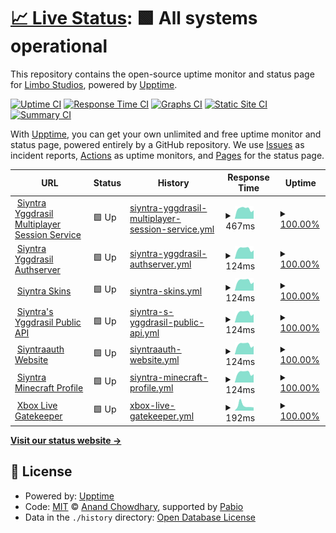 # [📈 Live Status](https://Limbo-Studios.github.io/siyntra-status-page): <!--live status--> **🟩 All systems operational**

This repository contains the open-source uptime monitor and status page for [Limbo Studios](https://Limbo-Studios.github.io/siyntra-status-page), powered by [Upptime](https://github.com/upptime/upptime).

[![Uptime CI](https://github.com/Limbo-Studios/siyntra-status-page/workflows/Uptime%20CI/badge.svg)](https://github.com/Limbo-Studios/siyntra-status-page/actions?query=workflow%3A%22Uptime+CI%22)
[![Response Time CI](https://github.com/Limbo-Studios/siyntra-status-page/workflows/Response%20Time%20CI/badge.svg)](https://github.com/Limbo-Studios/siyntra-status-page/actions?query=workflow%3A%22Response+Time+CI%22)
[![Graphs CI](https://github.com/Limbo-Studios/siyntra-status-page/workflows/Graphs%20CI/badge.svg)](https://github.com/Limbo-Studios/siyntra-status-page/actions?query=workflow%3A%22Graphs+CI%22)
[![Static Site CI](https://github.com/Limbo-Studios/siyntra-status-page/workflows/Static%20Site%20CI/badge.svg)](https://github.com/Limbo-Studios/siyntra-status-page/actions?query=workflow%3A%22Static+Site+CI%22)
[![Summary CI](https://github.com/Limbo-Studios/siyntra-status-page/workflows/Summary%20CI/badge.svg)](https://github.com/Limbo-Studios/siyntra-status-page/actions?query=workflow%3A%22Summary+CI%22)

With [Upptime](https://upptime.js.org), you can get your own unlimited and free uptime monitor and status page, powered entirely by a GitHub repository. We use [Issues](https://github.com/Limbo-Studios/siyntra-status-page/issues) as incident reports, [Actions](https://github.com/Limbo-Studios/siyntra-status-page/actions) as uptime monitors, and [Pages](https://Limbo-Studios.github.io/siyntra-status-page) for the status page.

<!--start: status pages-->
<!-- This summary is generated by Upptime (https://github.com/upptime/upptime) -->
<!-- Do not edit this manually, your changes will be overwritten -->
<!-- prettier-ignore -->
| URL | Status | History | Response Time | Uptime |
| --- | ------ | ------- | ------------- | ------ |
| <img alt="" src="https://icons.duckduckgo.com/ip3/auth.siyntrastudios.com.ico" height="13"> [Siyntra Yggdrasil Multiplayer Session Service](https://auth.siyntrastudios.com/session) | 🟩 Up | [siyntra-yggdrasil-multiplayer-session-service.yml](https://github.com/Limbo-Studios/siyntra-status-page/commits/HEAD/history/siyntra-yggdrasil-multiplayer-session-service.yml) | <details><summary><img alt="Response time graph" src="./graphs/siyntra-yggdrasil-multiplayer-session-service/response-time-week.png" height="20"> 467ms</summary><br><a href="https://Limbo-Studios.github.io/siyntra-status-page/history/siyntra-yggdrasil-multiplayer-session-service"><img alt="Response time 418" src="https://img.shields.io/endpoint?url=https%3A%2F%2Fraw.githubusercontent.com%2FLimbo-Studios%2Fsiyntra-status-page%2FHEAD%2Fapi%2Fsiyntra-yggdrasil-multiplayer-session-service%2Fresponse-time.json"></a><br><a href="https://Limbo-Studios.github.io/siyntra-status-page/history/siyntra-yggdrasil-multiplayer-session-service"><img alt="24-hour response time 391" src="https://img.shields.io/endpoint?url=https%3A%2F%2Fraw.githubusercontent.com%2FLimbo-Studios%2Fsiyntra-status-page%2FHEAD%2Fapi%2Fsiyntra-yggdrasil-multiplayer-session-service%2Fresponse-time-day.json"></a><br><a href="https://Limbo-Studios.github.io/siyntra-status-page/history/siyntra-yggdrasil-multiplayer-session-service"><img alt="7-day response time 467" src="https://img.shields.io/endpoint?url=https%3A%2F%2Fraw.githubusercontent.com%2FLimbo-Studios%2Fsiyntra-status-page%2FHEAD%2Fapi%2Fsiyntra-yggdrasil-multiplayer-session-service%2Fresponse-time-week.json"></a><br><a href="https://Limbo-Studios.github.io/siyntra-status-page/history/siyntra-yggdrasil-multiplayer-session-service"><img alt="30-day response time 417" src="https://img.shields.io/endpoint?url=https%3A%2F%2Fraw.githubusercontent.com%2FLimbo-Studios%2Fsiyntra-status-page%2FHEAD%2Fapi%2Fsiyntra-yggdrasil-multiplayer-session-service%2Fresponse-time-month.json"></a><br><a href="https://Limbo-Studios.github.io/siyntra-status-page/history/siyntra-yggdrasil-multiplayer-session-service"><img alt="1-year response time 418" src="https://img.shields.io/endpoint?url=https%3A%2F%2Fraw.githubusercontent.com%2FLimbo-Studios%2Fsiyntra-status-page%2FHEAD%2Fapi%2Fsiyntra-yggdrasil-multiplayer-session-service%2Fresponse-time-year.json"></a></details> | <details><summary><a href="https://Limbo-Studios.github.io/siyntra-status-page/history/siyntra-yggdrasil-multiplayer-session-service">100.00%</a></summary><a href="https://Limbo-Studios.github.io/siyntra-status-page/history/siyntra-yggdrasil-multiplayer-session-service"><img alt="All-time uptime 99.83%" src="https://img.shields.io/endpoint?url=https%3A%2F%2Fraw.githubusercontent.com%2FLimbo-Studios%2Fsiyntra-status-page%2FHEAD%2Fapi%2Fsiyntra-yggdrasil-multiplayer-session-service%2Fuptime.json"></a><br><a href="https://Limbo-Studios.github.io/siyntra-status-page/history/siyntra-yggdrasil-multiplayer-session-service"><img alt="24-hour uptime 100.00%" src="https://img.shields.io/endpoint?url=https%3A%2F%2Fraw.githubusercontent.com%2FLimbo-Studios%2Fsiyntra-status-page%2FHEAD%2Fapi%2Fsiyntra-yggdrasil-multiplayer-session-service%2Fuptime-day.json"></a><br><a href="https://Limbo-Studios.github.io/siyntra-status-page/history/siyntra-yggdrasil-multiplayer-session-service"><img alt="7-day uptime 100.00%" src="https://img.shields.io/endpoint?url=https%3A%2F%2Fraw.githubusercontent.com%2FLimbo-Studios%2Fsiyntra-status-page%2FHEAD%2Fapi%2Fsiyntra-yggdrasil-multiplayer-session-service%2Fuptime-week.json"></a><br><a href="https://Limbo-Studios.github.io/siyntra-status-page/history/siyntra-yggdrasil-multiplayer-session-service"><img alt="30-day uptime 99.96%" src="https://img.shields.io/endpoint?url=https%3A%2F%2Fraw.githubusercontent.com%2FLimbo-Studios%2Fsiyntra-status-page%2FHEAD%2Fapi%2Fsiyntra-yggdrasil-multiplayer-session-service%2Fuptime-month.json"></a><br><a href="https://Limbo-Studios.github.io/siyntra-status-page/history/siyntra-yggdrasil-multiplayer-session-service"><img alt="1-year uptime 99.83%" src="https://img.shields.io/endpoint?url=https%3A%2F%2Fraw.githubusercontent.com%2FLimbo-Studios%2Fsiyntra-status-page%2FHEAD%2Fapi%2Fsiyntra-yggdrasil-multiplayer-session-service%2Fuptime-year.json"></a></details>
| <img alt="" src="https://icons.duckduckgo.com/ip3/auth.siyntrastudios.com.ico" height="13"> [Siyntra Yggdrasil Authserver](https://auth.siyntrastudios.com/auth) | 🟩 Up | [siyntra-yggdrasil-authserver.yml](https://github.com/Limbo-Studios/siyntra-status-page/commits/HEAD/history/siyntra-yggdrasil-authserver.yml) | <details><summary><img alt="Response time graph" src="./graphs/siyntra-yggdrasil-authserver/response-time-week.png" height="20"> 124ms</summary><br><a href="https://Limbo-Studios.github.io/siyntra-status-page/history/siyntra-yggdrasil-authserver"><img alt="Response time 116" src="https://img.shields.io/endpoint?url=https%3A%2F%2Fraw.githubusercontent.com%2FLimbo-Studios%2Fsiyntra-status-page%2FHEAD%2Fapi%2Fsiyntra-yggdrasil-authserver%2Fresponse-time.json"></a><br><a href="https://Limbo-Studios.github.io/siyntra-status-page/history/siyntra-yggdrasil-authserver"><img alt="24-hour response time 104" src="https://img.shields.io/endpoint?url=https%3A%2F%2Fraw.githubusercontent.com%2FLimbo-Studios%2Fsiyntra-status-page%2FHEAD%2Fapi%2Fsiyntra-yggdrasil-authserver%2Fresponse-time-day.json"></a><br><a href="https://Limbo-Studios.github.io/siyntra-status-page/history/siyntra-yggdrasil-authserver"><img alt="7-day response time 124" src="https://img.shields.io/endpoint?url=https%3A%2F%2Fraw.githubusercontent.com%2FLimbo-Studios%2Fsiyntra-status-page%2FHEAD%2Fapi%2Fsiyntra-yggdrasil-authserver%2Fresponse-time-week.json"></a><br><a href="https://Limbo-Studios.github.io/siyntra-status-page/history/siyntra-yggdrasil-authserver"><img alt="30-day response time 113" src="https://img.shields.io/endpoint?url=https%3A%2F%2Fraw.githubusercontent.com%2FLimbo-Studios%2Fsiyntra-status-page%2FHEAD%2Fapi%2Fsiyntra-yggdrasil-authserver%2Fresponse-time-month.json"></a><br><a href="https://Limbo-Studios.github.io/siyntra-status-page/history/siyntra-yggdrasil-authserver"><img alt="1-year response time 116" src="https://img.shields.io/endpoint?url=https%3A%2F%2Fraw.githubusercontent.com%2FLimbo-Studios%2Fsiyntra-status-page%2FHEAD%2Fapi%2Fsiyntra-yggdrasil-authserver%2Fresponse-time-year.json"></a></details> | <details><summary><a href="https://Limbo-Studios.github.io/siyntra-status-page/history/siyntra-yggdrasil-authserver">100.00%</a></summary><a href="https://Limbo-Studios.github.io/siyntra-status-page/history/siyntra-yggdrasil-authserver"><img alt="All-time uptime 97.93%" src="https://img.shields.io/endpoint?url=https%3A%2F%2Fraw.githubusercontent.com%2FLimbo-Studios%2Fsiyntra-status-page%2FHEAD%2Fapi%2Fsiyntra-yggdrasil-authserver%2Fuptime.json"></a><br><a href="https://Limbo-Studios.github.io/siyntra-status-page/history/siyntra-yggdrasil-authserver"><img alt="24-hour uptime 100.00%" src="https://img.shields.io/endpoint?url=https%3A%2F%2Fraw.githubusercontent.com%2FLimbo-Studios%2Fsiyntra-status-page%2FHEAD%2Fapi%2Fsiyntra-yggdrasil-authserver%2Fuptime-day.json"></a><br><a href="https://Limbo-Studios.github.io/siyntra-status-page/history/siyntra-yggdrasil-authserver"><img alt="7-day uptime 100.00%" src="https://img.shields.io/endpoint?url=https%3A%2F%2Fraw.githubusercontent.com%2FLimbo-Studios%2Fsiyntra-status-page%2FHEAD%2Fapi%2Fsiyntra-yggdrasil-authserver%2Fuptime-week.json"></a><br><a href="https://Limbo-Studios.github.io/siyntra-status-page/history/siyntra-yggdrasil-authserver"><img alt="30-day uptime 99.96%" src="https://img.shields.io/endpoint?url=https%3A%2F%2Fraw.githubusercontent.com%2FLimbo-Studios%2Fsiyntra-status-page%2FHEAD%2Fapi%2Fsiyntra-yggdrasil-authserver%2Fuptime-month.json"></a><br><a href="https://Limbo-Studios.github.io/siyntra-status-page/history/siyntra-yggdrasil-authserver"><img alt="1-year uptime 97.93%" src="https://img.shields.io/endpoint?url=https%3A%2F%2Fraw.githubusercontent.com%2FLimbo-Studios%2Fsiyntra-status-page%2FHEAD%2Fapi%2Fsiyntra-yggdrasil-authserver%2Fuptime-year.json"></a></details>
| <img alt="" src="https://icons.duckduckgo.com/ip3/auth.siyntrastudios.com.ico" height="13"> [Siyntra Skins](https://auth.siyntrastudios.com/drasl/texture) | 🟩 Up | [siyntra-skins.yml](https://github.com/Limbo-Studios/siyntra-status-page/commits/HEAD/history/siyntra-skins.yml) | <details><summary><img alt="Response time graph" src="./graphs/siyntra-skins/response-time-week.png" height="20"> 124ms</summary><br><a href="https://Limbo-Studios.github.io/siyntra-status-page/history/siyntra-skins"><img alt="Response time 115" src="https://img.shields.io/endpoint?url=https%3A%2F%2Fraw.githubusercontent.com%2FLimbo-Studios%2Fsiyntra-status-page%2FHEAD%2Fapi%2Fsiyntra-skins%2Fresponse-time.json"></a><br><a href="https://Limbo-Studios.github.io/siyntra-status-page/history/siyntra-skins"><img alt="24-hour response time 104" src="https://img.shields.io/endpoint?url=https%3A%2F%2Fraw.githubusercontent.com%2FLimbo-Studios%2Fsiyntra-status-page%2FHEAD%2Fapi%2Fsiyntra-skins%2Fresponse-time-day.json"></a><br><a href="https://Limbo-Studios.github.io/siyntra-status-page/history/siyntra-skins"><img alt="7-day response time 124" src="https://img.shields.io/endpoint?url=https%3A%2F%2Fraw.githubusercontent.com%2FLimbo-Studios%2Fsiyntra-status-page%2FHEAD%2Fapi%2Fsiyntra-skins%2Fresponse-time-week.json"></a><br><a href="https://Limbo-Studios.github.io/siyntra-status-page/history/siyntra-skins"><img alt="30-day response time 113" src="https://img.shields.io/endpoint?url=https%3A%2F%2Fraw.githubusercontent.com%2FLimbo-Studios%2Fsiyntra-status-page%2FHEAD%2Fapi%2Fsiyntra-skins%2Fresponse-time-month.json"></a><br><a href="https://Limbo-Studios.github.io/siyntra-status-page/history/siyntra-skins"><img alt="1-year response time 115" src="https://img.shields.io/endpoint?url=https%3A%2F%2Fraw.githubusercontent.com%2FLimbo-Studios%2Fsiyntra-status-page%2FHEAD%2Fapi%2Fsiyntra-skins%2Fresponse-time-year.json"></a></details> | <details><summary><a href="https://Limbo-Studios.github.io/siyntra-status-page/history/siyntra-skins">100.00%</a></summary><a href="https://Limbo-Studios.github.io/siyntra-status-page/history/siyntra-skins"><img alt="All-time uptime 98.48%" src="https://img.shields.io/endpoint?url=https%3A%2F%2Fraw.githubusercontent.com%2FLimbo-Studios%2Fsiyntra-status-page%2FHEAD%2Fapi%2Fsiyntra-skins%2Fuptime.json"></a><br><a href="https://Limbo-Studios.github.io/siyntra-status-page/history/siyntra-skins"><img alt="24-hour uptime 100.00%" src="https://img.shields.io/endpoint?url=https%3A%2F%2Fraw.githubusercontent.com%2FLimbo-Studios%2Fsiyntra-status-page%2FHEAD%2Fapi%2Fsiyntra-skins%2Fuptime-day.json"></a><br><a href="https://Limbo-Studios.github.io/siyntra-status-page/history/siyntra-skins"><img alt="7-day uptime 100.00%" src="https://img.shields.io/endpoint?url=https%3A%2F%2Fraw.githubusercontent.com%2FLimbo-Studios%2Fsiyntra-status-page%2FHEAD%2Fapi%2Fsiyntra-skins%2Fuptime-week.json"></a><br><a href="https://Limbo-Studios.github.io/siyntra-status-page/history/siyntra-skins"><img alt="30-day uptime 99.96%" src="https://img.shields.io/endpoint?url=https%3A%2F%2Fraw.githubusercontent.com%2FLimbo-Studios%2Fsiyntra-status-page%2FHEAD%2Fapi%2Fsiyntra-skins%2Fuptime-month.json"></a><br><a href="https://Limbo-Studios.github.io/siyntra-status-page/history/siyntra-skins"><img alt="1-year uptime 98.48%" src="https://img.shields.io/endpoint?url=https%3A%2F%2Fraw.githubusercontent.com%2FLimbo-Studios%2Fsiyntra-status-page%2FHEAD%2Fapi%2Fsiyntra-skins%2Fuptime-year.json"></a></details>
| <img alt="" src="https://icons.duckduckgo.com/ip3/auth.siyntrastudios.com.ico" height="13"> [Siyntra's Yggdrasil Public API](https://auth.siyntrastudios.com/auth) | 🟩 Up | [siyntra-s-yggdrasil-public-api.yml](https://github.com/Limbo-Studios/siyntra-status-page/commits/HEAD/history/siyntra-s-yggdrasil-public-api.yml) | <details><summary><img alt="Response time graph" src="./graphs/siyntra-s-yggdrasil-public-api/response-time-week.png" height="20"> 124ms</summary><br><a href="https://Limbo-Studios.github.io/siyntra-status-page/history/siyntra-s-yggdrasil-public-api"><img alt="Response time 117" src="https://img.shields.io/endpoint?url=https%3A%2F%2Fraw.githubusercontent.com%2FLimbo-Studios%2Fsiyntra-status-page%2FHEAD%2Fapi%2Fsiyntra-s-yggdrasil-public-api%2Fresponse-time.json"></a><br><a href="https://Limbo-Studios.github.io/siyntra-status-page/history/siyntra-s-yggdrasil-public-api"><img alt="24-hour response time 104" src="https://img.shields.io/endpoint?url=https%3A%2F%2Fraw.githubusercontent.com%2FLimbo-Studios%2Fsiyntra-status-page%2FHEAD%2Fapi%2Fsiyntra-s-yggdrasil-public-api%2Fresponse-time-day.json"></a><br><a href="https://Limbo-Studios.github.io/siyntra-status-page/history/siyntra-s-yggdrasil-public-api"><img alt="7-day response time 124" src="https://img.shields.io/endpoint?url=https%3A%2F%2Fraw.githubusercontent.com%2FLimbo-Studios%2Fsiyntra-status-page%2FHEAD%2Fapi%2Fsiyntra-s-yggdrasil-public-api%2Fresponse-time-week.json"></a><br><a href="https://Limbo-Studios.github.io/siyntra-status-page/history/siyntra-s-yggdrasil-public-api"><img alt="30-day response time 113" src="https://img.shields.io/endpoint?url=https%3A%2F%2Fraw.githubusercontent.com%2FLimbo-Studios%2Fsiyntra-status-page%2FHEAD%2Fapi%2Fsiyntra-s-yggdrasil-public-api%2Fresponse-time-month.json"></a><br><a href="https://Limbo-Studios.github.io/siyntra-status-page/history/siyntra-s-yggdrasil-public-api"><img alt="1-year response time 117" src="https://img.shields.io/endpoint?url=https%3A%2F%2Fraw.githubusercontent.com%2FLimbo-Studios%2Fsiyntra-status-page%2FHEAD%2Fapi%2Fsiyntra-s-yggdrasil-public-api%2Fresponse-time-year.json"></a></details> | <details><summary><a href="https://Limbo-Studios.github.io/siyntra-status-page/history/siyntra-s-yggdrasil-public-api">100.00%</a></summary><a href="https://Limbo-Studios.github.io/siyntra-status-page/history/siyntra-s-yggdrasil-public-api"><img alt="All-time uptime 97.93%" src="https://img.shields.io/endpoint?url=https%3A%2F%2Fraw.githubusercontent.com%2FLimbo-Studios%2Fsiyntra-status-page%2FHEAD%2Fapi%2Fsiyntra-s-yggdrasil-public-api%2Fuptime.json"></a><br><a href="https://Limbo-Studios.github.io/siyntra-status-page/history/siyntra-s-yggdrasil-public-api"><img alt="24-hour uptime 100.00%" src="https://img.shields.io/endpoint?url=https%3A%2F%2Fraw.githubusercontent.com%2FLimbo-Studios%2Fsiyntra-status-page%2FHEAD%2Fapi%2Fsiyntra-s-yggdrasil-public-api%2Fuptime-day.json"></a><br><a href="https://Limbo-Studios.github.io/siyntra-status-page/history/siyntra-s-yggdrasil-public-api"><img alt="7-day uptime 100.00%" src="https://img.shields.io/endpoint?url=https%3A%2F%2Fraw.githubusercontent.com%2FLimbo-Studios%2Fsiyntra-status-page%2FHEAD%2Fapi%2Fsiyntra-s-yggdrasil-public-api%2Fuptime-week.json"></a><br><a href="https://Limbo-Studios.github.io/siyntra-status-page/history/siyntra-s-yggdrasil-public-api"><img alt="30-day uptime 99.96%" src="https://img.shields.io/endpoint?url=https%3A%2F%2Fraw.githubusercontent.com%2FLimbo-Studios%2Fsiyntra-status-page%2FHEAD%2Fapi%2Fsiyntra-s-yggdrasil-public-api%2Fuptime-month.json"></a><br><a href="https://Limbo-Studios.github.io/siyntra-status-page/history/siyntra-s-yggdrasil-public-api"><img alt="1-year uptime 97.93%" src="https://img.shields.io/endpoint?url=https%3A%2F%2Fraw.githubusercontent.com%2FLimbo-Studios%2Fsiyntra-status-page%2FHEAD%2Fapi%2Fsiyntra-s-yggdrasil-public-api%2Fuptime-year.json"></a></details>
| <img alt="" src="https://icons.duckduckgo.com/ip3/auth.siyntrastudios.com.ico" height="13"> [Siyntraauth Website](https://auth.siyntrastudios.com/) | 🟩 Up | [siyntraauth-website.yml](https://github.com/Limbo-Studios/siyntra-status-page/commits/HEAD/history/siyntraauth-website.yml) | <details><summary><img alt="Response time graph" src="./graphs/siyntraauth-website/response-time-week.png" height="20"> 124ms</summary><br><a href="https://Limbo-Studios.github.io/siyntra-status-page/history/siyntraauth-website"><img alt="Response time 114" src="https://img.shields.io/endpoint?url=https%3A%2F%2Fraw.githubusercontent.com%2FLimbo-Studios%2Fsiyntra-status-page%2FHEAD%2Fapi%2Fsiyntraauth-website%2Fresponse-time.json"></a><br><a href="https://Limbo-Studios.github.io/siyntra-status-page/history/siyntraauth-website"><img alt="24-hour response time 104" src="https://img.shields.io/endpoint?url=https%3A%2F%2Fraw.githubusercontent.com%2FLimbo-Studios%2Fsiyntra-status-page%2FHEAD%2Fapi%2Fsiyntraauth-website%2Fresponse-time-day.json"></a><br><a href="https://Limbo-Studios.github.io/siyntra-status-page/history/siyntraauth-website"><img alt="7-day response time 124" src="https://img.shields.io/endpoint?url=https%3A%2F%2Fraw.githubusercontent.com%2FLimbo-Studios%2Fsiyntra-status-page%2FHEAD%2Fapi%2Fsiyntraauth-website%2Fresponse-time-week.json"></a><br><a href="https://Limbo-Studios.github.io/siyntra-status-page/history/siyntraauth-website"><img alt="30-day response time 113" src="https://img.shields.io/endpoint?url=https%3A%2F%2Fraw.githubusercontent.com%2FLimbo-Studios%2Fsiyntra-status-page%2FHEAD%2Fapi%2Fsiyntraauth-website%2Fresponse-time-month.json"></a><br><a href="https://Limbo-Studios.github.io/siyntra-status-page/history/siyntraauth-website"><img alt="1-year response time 114" src="https://img.shields.io/endpoint?url=https%3A%2F%2Fraw.githubusercontent.com%2FLimbo-Studios%2Fsiyntra-status-page%2FHEAD%2Fapi%2Fsiyntraauth-website%2Fresponse-time-year.json"></a></details> | <details><summary><a href="https://Limbo-Studios.github.io/siyntra-status-page/history/siyntraauth-website">100.00%</a></summary><a href="https://Limbo-Studios.github.io/siyntra-status-page/history/siyntraauth-website"><img alt="All-time uptime 99.84%" src="https://img.shields.io/endpoint?url=https%3A%2F%2Fraw.githubusercontent.com%2FLimbo-Studios%2Fsiyntra-status-page%2FHEAD%2Fapi%2Fsiyntraauth-website%2Fuptime.json"></a><br><a href="https://Limbo-Studios.github.io/siyntra-status-page/history/siyntraauth-website"><img alt="24-hour uptime 100.00%" src="https://img.shields.io/endpoint?url=https%3A%2F%2Fraw.githubusercontent.com%2FLimbo-Studios%2Fsiyntra-status-page%2FHEAD%2Fapi%2Fsiyntraauth-website%2Fuptime-day.json"></a><br><a href="https://Limbo-Studios.github.io/siyntra-status-page/history/siyntraauth-website"><img alt="7-day uptime 100.00%" src="https://img.shields.io/endpoint?url=https%3A%2F%2Fraw.githubusercontent.com%2FLimbo-Studios%2Fsiyntra-status-page%2FHEAD%2Fapi%2Fsiyntraauth-website%2Fuptime-week.json"></a><br><a href="https://Limbo-Studios.github.io/siyntra-status-page/history/siyntraauth-website"><img alt="30-day uptime 99.96%" src="https://img.shields.io/endpoint?url=https%3A%2F%2Fraw.githubusercontent.com%2FLimbo-Studios%2Fsiyntra-status-page%2FHEAD%2Fapi%2Fsiyntraauth-website%2Fuptime-month.json"></a><br><a href="https://Limbo-Studios.github.io/siyntra-status-page/history/siyntraauth-website"><img alt="1-year uptime 99.84%" src="https://img.shields.io/endpoint?url=https%3A%2F%2Fraw.githubusercontent.com%2FLimbo-Studios%2Fsiyntra-status-page%2FHEAD%2Fapi%2Fsiyntraauth-website%2Fuptime-year.json"></a></details>
| <img alt="" src="https://icons.duckduckgo.com/ip3/auth.siyntrastudios.com.ico" height="13"> [Siyntra Minecraft Profile](https://auth.siyntrastudios.com/session/minecraft/profile) | 🟩 Up | [siyntra-minecraft-profile.yml](https://github.com/Limbo-Studios/siyntra-status-page/commits/HEAD/history/siyntra-minecraft-profile.yml) | <details><summary><img alt="Response time graph" src="./graphs/siyntra-minecraft-profile/response-time-week.png" height="20"> 124ms</summary><br><a href="https://Limbo-Studios.github.io/siyntra-status-page/history/siyntra-minecraft-profile"><img alt="Response time 114" src="https://img.shields.io/endpoint?url=https%3A%2F%2Fraw.githubusercontent.com%2FLimbo-Studios%2Fsiyntra-status-page%2FHEAD%2Fapi%2Fsiyntra-minecraft-profile%2Fresponse-time.json"></a><br><a href="https://Limbo-Studios.github.io/siyntra-status-page/history/siyntra-minecraft-profile"><img alt="24-hour response time 104" src="https://img.shields.io/endpoint?url=https%3A%2F%2Fraw.githubusercontent.com%2FLimbo-Studios%2Fsiyntra-status-page%2FHEAD%2Fapi%2Fsiyntra-minecraft-profile%2Fresponse-time-day.json"></a><br><a href="https://Limbo-Studios.github.io/siyntra-status-page/history/siyntra-minecraft-profile"><img alt="7-day response time 124" src="https://img.shields.io/endpoint?url=https%3A%2F%2Fraw.githubusercontent.com%2FLimbo-Studios%2Fsiyntra-status-page%2FHEAD%2Fapi%2Fsiyntra-minecraft-profile%2Fresponse-time-week.json"></a><br><a href="https://Limbo-Studios.github.io/siyntra-status-page/history/siyntra-minecraft-profile"><img alt="30-day response time 113" src="https://img.shields.io/endpoint?url=https%3A%2F%2Fraw.githubusercontent.com%2FLimbo-Studios%2Fsiyntra-status-page%2FHEAD%2Fapi%2Fsiyntra-minecraft-profile%2Fresponse-time-month.json"></a><br><a href="https://Limbo-Studios.github.io/siyntra-status-page/history/siyntra-minecraft-profile"><img alt="1-year response time 114" src="https://img.shields.io/endpoint?url=https%3A%2F%2Fraw.githubusercontent.com%2FLimbo-Studios%2Fsiyntra-status-page%2FHEAD%2Fapi%2Fsiyntra-minecraft-profile%2Fresponse-time-year.json"></a></details> | <details><summary><a href="https://Limbo-Studios.github.io/siyntra-status-page/history/siyntra-minecraft-profile">100.00%</a></summary><a href="https://Limbo-Studios.github.io/siyntra-status-page/history/siyntra-minecraft-profile"><img alt="All-time uptime 99.85%" src="https://img.shields.io/endpoint?url=https%3A%2F%2Fraw.githubusercontent.com%2FLimbo-Studios%2Fsiyntra-status-page%2FHEAD%2Fapi%2Fsiyntra-minecraft-profile%2Fuptime.json"></a><br><a href="https://Limbo-Studios.github.io/siyntra-status-page/history/siyntra-minecraft-profile"><img alt="24-hour uptime 100.00%" src="https://img.shields.io/endpoint?url=https%3A%2F%2Fraw.githubusercontent.com%2FLimbo-Studios%2Fsiyntra-status-page%2FHEAD%2Fapi%2Fsiyntra-minecraft-profile%2Fuptime-day.json"></a><br><a href="https://Limbo-Studios.github.io/siyntra-status-page/history/siyntra-minecraft-profile"><img alt="7-day uptime 100.00%" src="https://img.shields.io/endpoint?url=https%3A%2F%2Fraw.githubusercontent.com%2FLimbo-Studios%2Fsiyntra-status-page%2FHEAD%2Fapi%2Fsiyntra-minecraft-profile%2Fuptime-week.json"></a><br><a href="https://Limbo-Studios.github.io/siyntra-status-page/history/siyntra-minecraft-profile"><img alt="30-day uptime 99.96%" src="https://img.shields.io/endpoint?url=https%3A%2F%2Fraw.githubusercontent.com%2FLimbo-Studios%2Fsiyntra-status-page%2FHEAD%2Fapi%2Fsiyntra-minecraft-profile%2Fuptime-month.json"></a><br><a href="https://Limbo-Studios.github.io/siyntra-status-page/history/siyntra-minecraft-profile"><img alt="1-year uptime 99.85%" src="https://img.shields.io/endpoint?url=https%3A%2F%2Fraw.githubusercontent.com%2FLimbo-Studios%2Fsiyntra-status-page%2FHEAD%2Fapi%2Fsiyntra-minecraft-profile%2Fuptime-year.json"></a></details>
| <img alt="" src="https://icons.duckduckgo.com/ip3/xsts.auth.xboxlive.com.ico" height="13"> [Xbox Live Gatekeeper](https://xsts.auth.xboxlive.com/xsts/authorize) | 🟩 Up | [xbox-live-gatekeeper.yml](https://github.com/Limbo-Studios/siyntra-status-page/commits/HEAD/history/xbox-live-gatekeeper.yml) | <details><summary><img alt="Response time graph" src="./graphs/xbox-live-gatekeeper/response-time-week.png" height="20"> 192ms</summary><br><a href="https://Limbo-Studios.github.io/siyntra-status-page/history/xbox-live-gatekeeper"><img alt="Response time 328" src="https://img.shields.io/endpoint?url=https%3A%2F%2Fraw.githubusercontent.com%2FLimbo-Studios%2Fsiyntra-status-page%2FHEAD%2Fapi%2Fxbox-live-gatekeeper%2Fresponse-time.json"></a><br><a href="https://Limbo-Studios.github.io/siyntra-status-page/history/xbox-live-gatekeeper"><img alt="24-hour response time 121" src="https://img.shields.io/endpoint?url=https%3A%2F%2Fraw.githubusercontent.com%2FLimbo-Studios%2Fsiyntra-status-page%2FHEAD%2Fapi%2Fxbox-live-gatekeeper%2Fresponse-time-day.json"></a><br><a href="https://Limbo-Studios.github.io/siyntra-status-page/history/xbox-live-gatekeeper"><img alt="7-day response time 192" src="https://img.shields.io/endpoint?url=https%3A%2F%2Fraw.githubusercontent.com%2FLimbo-Studios%2Fsiyntra-status-page%2FHEAD%2Fapi%2Fxbox-live-gatekeeper%2Fresponse-time-week.json"></a><br><a href="https://Limbo-Studios.github.io/siyntra-status-page/history/xbox-live-gatekeeper"><img alt="30-day response time 326" src="https://img.shields.io/endpoint?url=https%3A%2F%2Fraw.githubusercontent.com%2FLimbo-Studios%2Fsiyntra-status-page%2FHEAD%2Fapi%2Fxbox-live-gatekeeper%2Fresponse-time-month.json"></a><br><a href="https://Limbo-Studios.github.io/siyntra-status-page/history/xbox-live-gatekeeper"><img alt="1-year response time 328" src="https://img.shields.io/endpoint?url=https%3A%2F%2Fraw.githubusercontent.com%2FLimbo-Studios%2Fsiyntra-status-page%2FHEAD%2Fapi%2Fxbox-live-gatekeeper%2Fresponse-time-year.json"></a></details> | <details><summary><a href="https://Limbo-Studios.github.io/siyntra-status-page/history/xbox-live-gatekeeper">100.00%</a></summary><a href="https://Limbo-Studios.github.io/siyntra-status-page/history/xbox-live-gatekeeper"><img alt="All-time uptime 100.00%" src="https://img.shields.io/endpoint?url=https%3A%2F%2Fraw.githubusercontent.com%2FLimbo-Studios%2Fsiyntra-status-page%2FHEAD%2Fapi%2Fxbox-live-gatekeeper%2Fuptime.json"></a><br><a href="https://Limbo-Studios.github.io/siyntra-status-page/history/xbox-live-gatekeeper"><img alt="24-hour uptime 100.00%" src="https://img.shields.io/endpoint?url=https%3A%2F%2Fraw.githubusercontent.com%2FLimbo-Studios%2Fsiyntra-status-page%2FHEAD%2Fapi%2Fxbox-live-gatekeeper%2Fuptime-day.json"></a><br><a href="https://Limbo-Studios.github.io/siyntra-status-page/history/xbox-live-gatekeeper"><img alt="7-day uptime 100.00%" src="https://img.shields.io/endpoint?url=https%3A%2F%2Fraw.githubusercontent.com%2FLimbo-Studios%2Fsiyntra-status-page%2FHEAD%2Fapi%2Fxbox-live-gatekeeper%2Fuptime-week.json"></a><br><a href="https://Limbo-Studios.github.io/siyntra-status-page/history/xbox-live-gatekeeper"><img alt="30-day uptime 100.00%" src="https://img.shields.io/endpoint?url=https%3A%2F%2Fraw.githubusercontent.com%2FLimbo-Studios%2Fsiyntra-status-page%2FHEAD%2Fapi%2Fxbox-live-gatekeeper%2Fuptime-month.json"></a><br><a href="https://Limbo-Studios.github.io/siyntra-status-page/history/xbox-live-gatekeeper"><img alt="1-year uptime 100.00%" src="https://img.shields.io/endpoint?url=https%3A%2F%2Fraw.githubusercontent.com%2FLimbo-Studios%2Fsiyntra-status-page%2FHEAD%2Fapi%2Fxbox-live-gatekeeper%2Fuptime-year.json"></a></details>

<!--end: status pages-->

[**Visit our status website →**](https://Limbo-Studios.github.io/siyntra-status-page)

## 📄 License

- Powered by: [Upptime](https://github.com/upptime/upptime)
- Code: [MIT](./LICENSE) © [Anand Chowdhary](https://anandchowdhary.com), supported by [Pabio](https://pabio.com)
- Data in the `./history` directory: [Open Database License](https://opendatacommons.org/licenses/odbl/1-0/)
